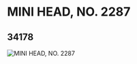 # MINI HEAD, NO. 2287
## 34178
![MINI HEAD, NO. 2287](https://lc-www-live-s.legocdn.com/media/bricks/5/2/6193982.jpg)